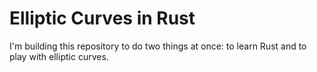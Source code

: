 # Elliptic Curves in Rust

I'm building this repository to do two things at once: to learn Rust and to play with elliptic curves.

